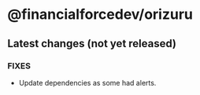 # @financialforcedev/orizuru

## Latest changes (not yet released)

### FIXES

- Update dependencies as some had alerts.
